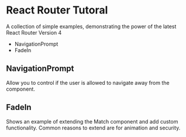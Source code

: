 # React Router Tutoral
A collection of simple examples, demonstrating the power of the latest React Router Version 4

* NavigationPrompt
* FadeIn

## NavigationPrompt
Allow you to control if the user is allowed to navigate away from the component.

## FadeIn
Shows an example of extending the Match component and add custom functionality.
Common reasons to extend are for animation and security.